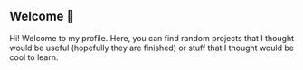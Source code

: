 ## Welcome :wave:

Hi! Welcome to my profile. Here, you can find random projects that I thought would be useful (hopefully they are finished) or stuff that I thought would be cool to learn.
